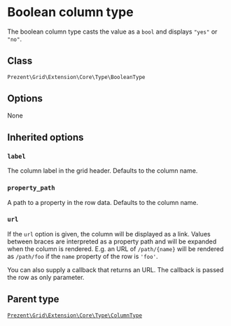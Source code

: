 Boolean column type
===================

The boolean column type casts the value as a `bool` and displays `"yes"` or `"no"`.

## Class

`Prezent\Grid\Extension\Core\Type\BooleanType`

## Options

None

## Inherited options

### `label`

The column label in the grid header. Defaults to the column name.

### `property_path`

A path to a property in the row data. Defaults to the column name.

### `url`

If the `url` option is given, the column will be displayed as a link. Values between braces are interpreted
as a property path and will be expanded when the column is rendered. E.g. an URL of `/path/{name}` will
be rendered as `/path/foo` if the `name` property of the row is `'foo'`.

You can also supply a callback that returns an URL. The callback is passed the row as only parameter.

## Parent type

[`Prezent\Grid\Extension\Core\Type\ColumnType`](column.md)
